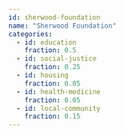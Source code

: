 ```yaml
---
id: sherwood-foundation
name: "Sherwood Foundation"
categories:
  - id: education
    fraction: 0.5
  - id: social-justice
    fraction: 0.25
  - id: housing
    fraction: 0.05
  - id: health-medicine
    fraction: 0.05
  - id: local-community
    fraction: 0.15
--- 
```

